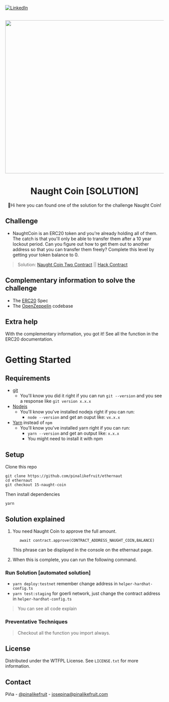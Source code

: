 <a name="readme-top"></a>

[![LinkedIn][linkedin-shield]][linkedin-url]


<br />
<div align="center">
  <a href="https://ethernaut.openzeppelin.com/">
    <img src="https://ethernaut.openzeppelin.com/imgs/BigLevel15.svg" alt="" width="800" height="485">
  </a>

  <h1 align="center">Naught Coin [SOLUTION]</h3>

  <p align="center">
    🍍Hi  here you can found one of the solution for the challenge Naught Coin!
  </p>
</div>

## Challenge
* NaughtCoin is an ERC20 token and you're already holding all of them. The catch is that you'll only be able to transfer them after a 10 year lockout period. Can you figure out how to get them out to another address so that you can transfer them freely? Complete this level by getting your token balance to 0.

> Solution: 
  [Naught Coin Two Contract](https://goerli.etherscan.io/address/0x3f0fC311cC69c92148aa1E706061F68379e8B590#internaltx) || [Hack Contract](https://goerli.etherscan.io/address/0x0c2BE8d56444b0a33c40EcD41fE27de12E799127)
## Complementary information to solve the challenge
* The [ERC20](https://github.com/ethereum/EIPs/blob/master/EIPS/eip-20.md) Spec
* The [OpenZeppelin](https://github.com/OpenZeppelin/openzeppelin-contracts/tree/master/contracts) codebase

## Extra help
With the complementary information, you got it! See all the function in the ERC20 documentation.

# Getting Started

## Requirements

- [git](https://git-scm.com/book/en/v2/Getting-Started-Installing-Git)
  - You'll know you did it right if you can run `git --version` and you see a response like `git version x.x.x`
- [Nodejs](https://nodejs.org/en/)
  - You'll know you've installed nodejs right if you can run:
    - `node --version` and get an ouput like: `vx.x.x`
- [Yarn](https://classic.yarnpkg.com/lang/en/docs/install/) instead of `npm`
  - You'll know you've installed yarn right if you can run:
    - `yarn --version` and get an output like: `x.x.x`
    - You might need to install it with npm

## Setup

Clone this repo

```
git clone https://github.com/pinalikefruit/ethernaut
cd ethernaut
git checkout 15-naught-coin
```

Then install dependencies

```
yarn
```
## Solution explained
1. You need Naught Coin to approve the full amount.
   ```
      await contract.approve(CONTRACT_ADDRESS_NAUGHT_COIN,BALANCE)
   ```
    This phrase can be displayed in the console on the ethernaut page.

2. When this is complete, you can run the following command.
### Run Solution [automated solution]
 <!-- - `yarn test:unit` for local testing  -->
 - `yarn deploy:testnet` remember change address in `helper-hardhat-config.ts`
 - `yarn test:staging` for goerli network, just change the contract address in `helper-hardhat-config.ts`


> You can see all code explain

### Preventative Techniques
> Checkout all the function you import always.
## License

Distributed under the WTFPL License. See `LICENSE.txt` for more information.



## Contact

Piña - [@pinalikefruit](https://twitter.com/pinalikefruit) - josepina@pinalikefruit.com




[linkedin-shield]: https://img.shields.io/badge/-LinkedIn-black.svg?style=for-the-badge&logo=linkedin&colorB=555
[linkedin-url]: https://www.linkedin.com/in/pinalikefruit
